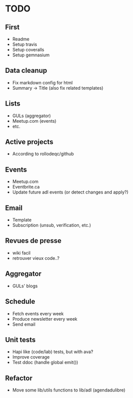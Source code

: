 # TODO

## First
* Readme
* Setup travis
* Setup coveralls
* Setup gemnasium

## Data cleanup
* Fix markdown config for html
* Summary -> Title (also fix related templates)

## Lists
* GULs (aggregator)
* Meetup.com (events)
* etc.

## Active projects
* According to rollodeqc/github

## Events
* Meetup.com
* Eventbrite.ca
* Update future adl events (or detect changes and apply?)

## Email
* Template
* Subscription (unsub, verification, etc.)

## Revues de presse
* wiki facil
* retrouver vieux code..?

## Aggregator
* GULs' blogs

## Schedule
* Fetch events every week
* Produce newsletter every week
* Send email

## Unit tests
* Hapi like (code/lab) tests, but with ava?
* Improve coverage
* Test ddoc (handle global emit())

## Refactor
* Move some lib/utils functions to lib/adl (agendadulibre)
